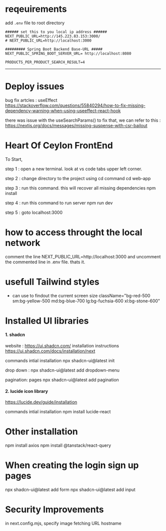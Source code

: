 # reqeuirements 

add `.env` file to root directory 
```
###### set this to you local ip address ######
NEXT_PUBLIC_URL=http://145.223.83.153:3000/
# NEXT_PUBLIC_URL=http://localhost:3000

######### Spring Boot Backend Base-URL #####
NEXT_PUBLIC_SPRING_BOOT_SERVER_URL= http://localhost:8080

PRODUCTS_PER_PRODUCT_SEARCH_RESULT=4
```



---

# Deploy issues

bug fix artcles : useEffect
https://stackoverflow.com/questions/55840294/how-to-fix-missing-dependency-warning-when-using-useeffect-react-hook


there was issue with the useSearchParams()
to fix that, we can refer to this : https://nextjs.org/docs/messages/missing-suspense-with-csr-bailout


# Heart Of Ceylon FrontEnd

To Start, 

step 1 : open a new terminal. look at vs code tabs upper left corner. 

step 2 : change directory to the project using cd command
cd web-app

step 3 : run this command. this will recover all missing dependencies 
npm install

step 4 : run this command to run server
npm run dev

step 5 : goto localhost:3000

# how to access throught the local network

comment the line NEXT_PUBLIC_URL=http://localhost:3000 and uncomment the commented line in .env file. thats it.


# usefull Tailwind styles

- can use to findout the current screen size
className="bg-red-500 sm:bg-yellow-500 md:bg-blue-700 lg:bg-fuchsia-600 xl:bg-stone-600"


# Installed UI libraries 

#### 1. shadcn
website : https://ui.shadcn.com/
installation instructions
https://ui.shadcn.com/docs/installation/next

commands intial installation
npx shadcn-ui@latest init

drop down :
npx shadcn-ui@latest add dropdown-menu

pagination: pages
npx shadcn-ui@latest add pagination



#### 2. lucide icon library 

https://lucide.dev/guide/installation

commands intial installation
npm install lucide-react


# Other installation 

npm install axios
npm install @tanstack/react-query

# When creating the login sign up pages
npx shadcn-ui@latest add form
npx shadcn-ui@latest add input



# Security Improvements

in next.config.mjs, specify image fetching URL hostname


